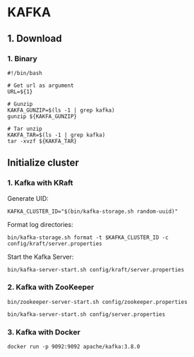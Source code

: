 # KAFKA

## 1. Download
### 1. Binary
```
#!/bin/bash

# Get url as argument
URL=${1}

# Gunzip
KAKFA_GUNZIP=$(ls -1 | grep kafka)
gunzip ${KAKFA_GUNZIP}

# Tar unzip
KAKFA_TAR=$(ls -1 | grep kafka)
tar -xvzf ${KAKFA_TAR}
```

## Initialize cluster
### 1. Kafka with KRaft
Generate UID:
```
KAFKA_CLUSTER_ID="$(bin/kafka-storage.sh random-uuid)"
```

Format log directories:
```
bin/kafka-storage.sh format -t $KAFKA_CLUSTER_ID -c config/kraft/server.properties
```

Start the Kafka Server:
```
bin/kafka-server-start.sh config/kraft/server.properties
```

### 2. Kafka with ZooKeeper
```
bin/zookeeper-server-start.sh config/zookeeper.properties
```

```
bin/kafka-server-start.sh config/server.properties
```

### 3. Kafka with Docker
```
docker run -p 9092:9092 apache/kafka:3.8.0
```
